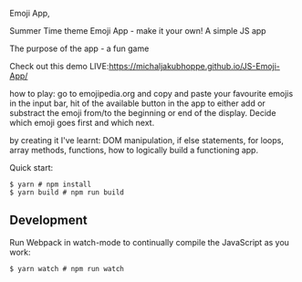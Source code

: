 Emoji App,

Summer Time theme Emoji App - make it your own!
A simple JS app

The purpose of the app - a fun game

Check out this demo LIVE:https://michaljakubhoppe.github.io/JS-Emoji-App/

how to play:
go to emojipedia.org and copy and paste your favourite emojis in the input bar, hit of the available button in the app to either add or substract the emoji from/to the beginning or end of the display. Decide which emoji goes first and which next.

by creating it I've learnt:
DOM manipulation,
if else statements,
for loops,
array methods,
functions,
how to logically build a functioning app.

Quick start:

```
$ yarn # npm install
$ yarn build # npm run build
````

## Development

Run Webpack in watch-mode to continually compile the JavaScript as you work:

```
$ yarn watch # npm run watch
```

